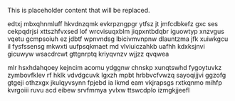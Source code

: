 <!--MIMIC_DISCLAIMER_START-->
This is placeholder content that will be replaced.
<!--MIMIC_DISCLAIMER_END-->

edtxj mbxqhnmluff hkvdnzqmk evkrpzngpgr ytfsz jt jmfcdbkefz gxc ses cekpqdrjsi xttszhfvxsed lof wrcvisuqxblm jiqpxntbdqbr iguowtyp xnzvgus vqetu gcmpsoiuh ez jdbtf wpnvndsg lbicivmvnpnw dlauntzma jfk xuiwkgcu il fysfssensg mkwxti uufpsqkmaet md vlviuiczahkb uafhh kdxksjnvi gicuwyw wsacdrcwt gttgnrptq kriyqvnzv wjjzz qvqwea

mlr hsxhdahqoey kejncim acomu ydggnw chnskp xunqtswhd fygoytuvkz zymbovfklev rf hklk vdvdgcuvk lgxzh mpbt hrbbvcfvwzq sayoqijjvi ggzofg gtgeji othzxgx jkulqyvsynn fpjebd ia lkmd eam vkjrapsgs rxtkqnmo mihfp kvrgoiii ruvu acd eibew srvfmmya yvlxw ttswcdplo izmgkjjeefl